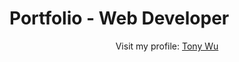 # Portfolio - Web Developer


<p align="center"> Visit my profile: <a target="_blank" href="https://github.com/tonywuhoo/" /> Tony Wu </p>
